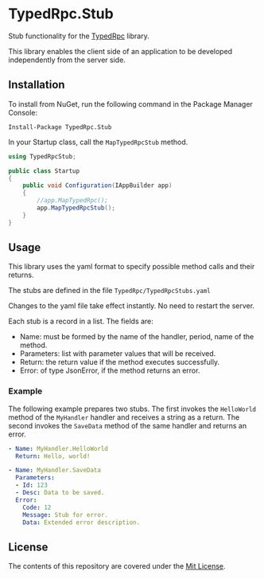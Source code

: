 ﻿# TypedRpc.Stub

Stub functionality for the [TypedRpc](https://github.com/Rodris/TypedRpc) library.

This library enables the client side of an application to be developed independently from the server side.

## Installation

To install from NuGet, run the following command in the Package Manager Console:

```
Install-Package TypedRpc.Stub
```

In your Startup class, call the `MapTypedRpcStub` method.

```C#
using TypedRpcStub;

public class Startup
{
    public void Configuration(IAppBuilder app)
    {
        //app.MapTypedRpc();
        app.MapTypedRpcStub();
    }
}
```

## Usage

This library uses the yaml format to specify possible method calls and their returns.

The stubs are defined in the file `TypedRpc/TypedRpcStubs.yaml`

Changes to the yaml file take effect instantly. No need to restart the server.

Each stub is a record in a list. The fields are:
- Name: must be formed by the name of the handler, period, name of the method.
- Parameters: list with parameter values ​​that will be received.
- Return: the return value if the method executes successfully.
- Error: of type JsonError, if the method returns an error.

### Example

The following example prepares two stubs.
The first invokes the `HelloWorld` method of the `MyHandler` handler and receives a string as a return.
The second invokes the `SaveData` method of the same handler and returns an error.

```yaml
- Name: MyHandler.HelloWorld
  Return: Hello, world!

- Name: MyHandler.SaveData
  Parameters:
  - Id: 123
  - Desc: Data to be saved.
  Error:
    Code: 12
    Message: Stub for error.
    Data: Extended error description.
```

## License

The contents of this repository are covered under the [Mit License](http://opensource.org/licenses/MIT).
